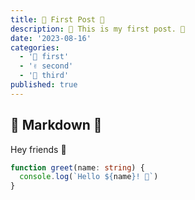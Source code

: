 ```yaml
---
title: 🎉 First Post 🎉
description: 🚀 This is my first post. 🚀
date: '2023-08-16'
categories:
  - '📁 first'
  - '✌️ second'
  - '🌟 third'
published: true
---
```


## 📑 Markdown 📑

Hey friends 👋

```ts
function greet(name: string) {
  console.log(`Hello ${name}! 👋`)
}
```
